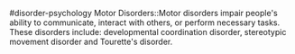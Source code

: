 #disorder-psychology 
Motor Disorders::Motor disorders impair people's ability to communicate, interact with others, or perform necessary tasks. These disorders include: developmental coordination disorder, stereotypic movement disorder and Tourette's disorder.